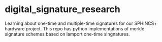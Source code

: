 # digital_signature_research
Learning about one-time and multiple-time signatures for our SPHINCS+ hardware project. This repo has python implementations of merkle signature schemes based on lamport one-time singnatures.
